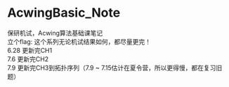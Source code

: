 # AcwingBasic_Note
保研机试，Acwing算法基础课笔记<br />
立个flag: 这个系列无论机试结果如何，都尽量更完！<br />
6.28 更新完CH1<br />
7.6 更新完CH2<br />
7.9 更新完CH3到拓扑序列（7.9 ~ 7.15估计在夏令营，所以更得慢，都在复习旧题）<br />
